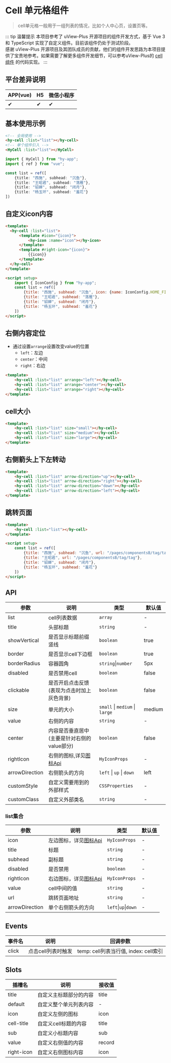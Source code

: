 # Cell 单元格组件
> cell单元格一般用于一组列表的情况，比如个人中心页，设置页等。

::: tip 温馨提示
本项目参考了 uView-Plus 开源项目的组件开发方式，基于 Vue 3 和 TypeScript 实现了自定义组件。目前该组件仍处于测试阶段。<br>
感谢 uView-Plus 开源项目及其团队成员的贡献，他们的组件开发思路为本项目提供了宝贵地参考。如果需要了解更多组件开发细节，可以参考uView-Plus的 [cell组件](https://uiadmin.net/uview-plus/components/cell.html) 的代码实现。
:::

## 平台差异说明

| APP(vue) | H5 | 微信小程序 |
|----------|----|-------|
| ✔        | ✔  | ✔     |

## 基本使用示例

```html
<!-- 全局使用 -->
<hy-cell :list="list"></hy-cell>
<!-- 单个组件引入 -->
<HyCell :list="list"></HyCell>
```
```ts
import { HyCell } from "hy-app";
import { ref } from "vue";

const list = ref([
    {title: "西施", subhead: "沉鱼"},
    {title: "王昭君", subhead: "落雁"},
    {title: "貂蝉", subhead: "闭月"},
    {title: "杨玉环", subhead: "羞花"}
])
```

## 自定义icon内容
```html
<template>
  <hy-cell :list="list">
      <template #icon="{icon}">
          <hy-icon :name="icon"></hy-icon>
      </template>
      <template #right-icon="{icon}">
          {{icon}}
      </template>
  </hy-cell>
</template>

<script setup>
    import { IconConfig } from "hy-app";
    const list = ref([
        {title: "西施", subhead: "沉鱼", icon: {name: IconConfig.HOME_FILL, color: 'red'}},
        {title: "王昭君", subhead: "落雁"},
        {title: "貂蝉", subhead: "闭月"},
        {title: "杨玉环", subhead: "羞花"}
    ])
</script>
```

## 右侧内容定位
- 通过设置`arrange`设置改变value的位置
  - `left`：左边
  - `center`：中间
  - `right`：右边
```html
<template>
    <hy-cell :list="list" arrange="left"></hy-cell>
    <hy-cell :list="list" arrange="center"></hy-cell>
    <hy-cell :list="list" arrange="right"></hy-cell>
</template>
```

## cell大小
```html
<template>
    <hy-cell :list="list" size="small"></hy-cell>
    <hy-cell :list="list" size="medium"></hy-cell>
    <hy-cell :list="list" size="large"></hy-cell>
</template>
```

## 右侧箭头上下左转动
```html
<template>
    <hy-cell :list="list" arrow-direction="up"></hy-cell>
    <hy-cell :list="list" arrow-direction="right"></hy-cell>
    <hy-cell :list="list" arrow-direction="down"></hy-cell>
    <hy-cell :list="list" arrow-direction="left"></hy-cell>
</template>
```

## 跳转页面
```html
<template>
    <hy-cell :list="list"></hy-cell>
</template>

<script setup>
    const list = ref([
        {title: "西施", subhead: "沉鱼", url: "/pages/componentsB/tag/tag"},
        {title: "王昭君", url: "/pages/componentsB/tag/tag"},
        {title: "貂蝉", subhead: "闭月"},
        {title: "杨玉环", subhead: "羞花"}
    ])
</script>
```

## API

| 参数             | 说明                          | 类型                             | 默认值    |
|----------------|-----------------------------|--------------------------------|--------|
| list           | cell列表数据                    | `array`                        | -      |
| title          | 头部标题                        | `string`                       | -      |
| showVertical   | 是否显示标题前缀竖线                  | `boolean`                      | true   |
| border         | 是否显示cell下边框                 | `boolean`                      | true   |
| borderRadius   | 容器圆角                        | `string`\|`number`             | 5px    |
| disabled       | 是否禁用cell                    | `boolean`                      | false  |
| clickable      | 是否开启点击反馈(表现为点击时加上灰色背景)      | `boolean`                      | false  |
| size           | 单元的大小                       | `small` \| `medium` \| `large` | medium |
| value          | 右侧的内容                       | `string`                       | -      |
| center         | 内容是否垂直居中(主要是针对右侧的value部分)   | `boolean`                      | false  |
| rightIcon      | 右侧的图标,详见[图标Api](./icon#api) | `HyIconProps`                  | -      |
| arrowDirection | 右侧箭头的方向                     | `left` \| `up` \| `down`       | left   |
| customStyle    | 自定义需要用到的外部样式                | `CSSProperties`                | -      |
| customClass    | 自定义外部类名                     | `string`                       | -      |

### list集合

| 参数             | 说明                         | 类型                   | 默认值 |
|----------------|----------------------------|----------------------|-----|
| icon           | 左边图标，详见[图标Api](./icon#api) | `HyIconProps`        | -   |
| title          | 标题                         | `string`             | -   |
| subhead        | 副标题                        | `string`             | -   |
| disabled       | 是否禁用                       | `boolean`            | -   |
| rightIcon      | 右边图标，详见[图标Api](./icon#api) | `HyIconProps`        | -   |
| value          | cell中间的值                   | `string`             | -   |
| url            | 跳转页面地址                     | `string`             | -   |
| arrowDirection | 单个右侧箭头的方向                  | `left`\|`up`\|`down` | -   |

## Events

| 事件名   | 说明          | 回调参数                           |
|-------|-------------|--------------------------------|
| click | 点击cell列表时触发 | temp: cell列表当行值, index: cell索引 |


## Slots

| 插槽名        | 说明           | 接收值    |
|------------|--------------|--------|
| title      | 自定义主标题部分的内容  | title  |
| default    | 自定义整个单元列表内容  | -      |
| icon       | 自定义左侧的图标     | icon   |
| cell-title | 自定义cell标题的内容 | title  |
| sub        | 自定义小标题内容     | sub    |
| value      | 自定义右侧值的内容    | record |
| right-icon | 自定义右侧图标内容    | icon   |

<demo-model url="pages/components/cell/cell"></demo-model>
